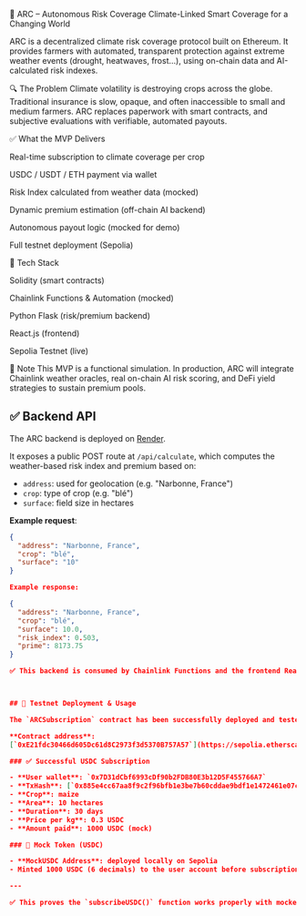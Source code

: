 🌾 ARC – Autonomous Risk Coverage
Climate-Linked Smart Coverage for a Changing World

ARC is a decentralized climate risk coverage protocol built on Ethereum.
It provides farmers with automated, transparent protection against extreme weather events (drought, heatwaves, frost…), using on-chain data and AI-calculated risk indexes.

🔍 The Problem
Climate volatility is destroying crops across the globe.
Traditional insurance is slow, opaque, and often inaccessible to small and medium farmers.
ARC replaces paperwork with smart contracts, and subjective evaluations with verifiable, automated payouts.

✅ What the MVP Delivers

Real-time subscription to climate coverage per crop

USDC / USDT / ETH payment via wallet

Risk Index calculated from weather data (mocked)

Dynamic premium estimation (off-chain AI backend)

Autonomous payout logic (mocked for demo)

Full testnet deployment (Sepolia)

🧱 Tech Stack

Solidity (smart contracts)

Chainlink Functions & Automation (mocked)

Python Flask (risk/premium backend)

React.js (frontend)

Sepolia Testnet (live)

📘 Note
This MVP is a functional simulation.
In production, ARC will integrate Chainlink weather oracles, real on-chain AI risk scoring, and DeFi yield strategies to sustain premium pools.




## ✅ Backend API

The ARC backend is deployed on [Render](https://arc-autonomous-risk-coverage.onrender.com).

It exposes a public POST route at `/api/calculate`, which computes the weather-based risk index and premium based on:

- `address`: used for geolocation (e.g. "Narbonne, France")
- `crop`: type of crop (e.g. "blé")
- `surface`: field size in hectares

**Example request**:
```json
{
  "address": "Narbonne, France",
  "crop": "blé",
  "surface": "10"
}

Example response: 

{
  "address": "Narbonne, France",
  "crop": "blé",
  "surface": 10.0,
  "risk_index": 0.503,
  "prime": 8173.75
}

✅ This backend is consumed by Chainlink Functions and the frontend React interface. 



## 🧪 Testnet Deployment & Usage

The `ARCSubscription` contract has been successfully deployed and tested on the Sepolia testnet.

**Contract address**:  
[`0xE21fdc30466d605Dc61d8C2973f3d5370B757A57`](https://sepolia.etherscan.io/address/0xE21fdc30466d605Dc61d8C2973f3d5370B757A57)

### ✅ Successful USDC Subscription

- **User wallet**: `0x7D31dCbf6993cDf90b2FDB80E3b12D5F455766A7`
- **TxHash**: [`0x885e4cc67aa8f9c2f96bfb1e3be7b60cddae9bdf1e1472461e07c3d1d08f1822`](https://sepolia.etherscan.io/tx/0x885e4cc67aa8f9c2f96bfb1e3be7b60cddae9bdf1e1472461e07c3d1d08f1822)
- **Crop**: maize
- **Area**: 10 hectares
- **Duration**: 30 days
- **Price per kg**: 0.3 USDC
- **Amount paid**: 1000 USDC (mock)

### 🧪 Mock Token (USDC)

- **MockUSDC Address**: deployed locally on Sepolia
- Minted 1000 USDC (6 decimals) to the user account before subscription

---

✅ This proves the `subscribeUSDC()` function works properly with mocked stablecoins and a realistic parameter set. It simulates a real climate coverage subscription flow for an agricultural user.


